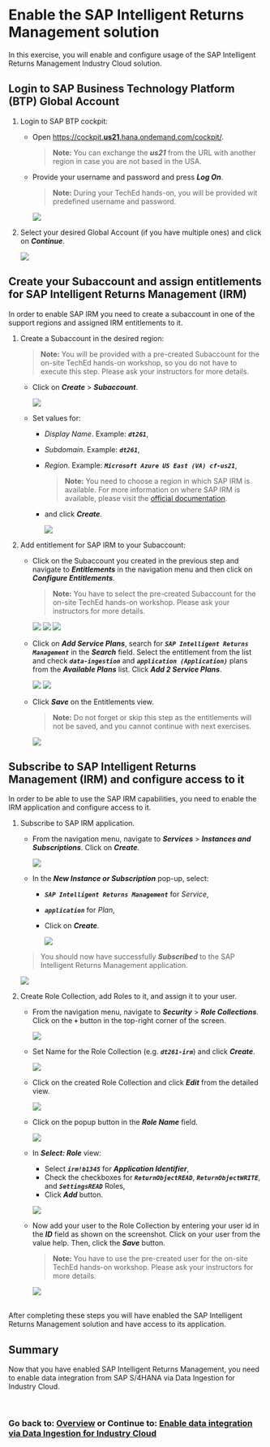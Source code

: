 # Enable the SAP Intelligent Returns Management solution

In this exercise, you will enable and configure usage of the SAP Intelligent Returns Management Industry Cloud solution.

## Login to SAP Business Technology Platform (BTP) Global Account

1. Login to SAP BTP cockpit:
   - Open [https://cockpit.**us21**.hana.ondemand.com/cockpit/](https://cockpit.us21.hana.ondemand.com/cockpit/#).

      > **Note:** You can exchange the ***us21*** from the URL with another region in case you are not based in the USA.

   - Provide your username and password and press ***Log On***.
      
      > **Note:** During your TechEd hands-on, you will be provided wit predefined username and password.

      ![](/exercises/ex0/images/1.png)

2. Select your desired Global Account (if you have multiple ones) and click on ***Continue***.

    ![](/exercises/ex0/images/2.png) <br>

## Create your Subaccount and assign entitlements for SAP Intelligent Returns Management (IRM)

In order to enable SAP IRM you need to create a subaccount in one of the support regions and assigned IRM entitlements to it.

1. Create a Subaccount in the desired region:
    > **Note:** You will be provided with a pre-created Subaccount for the on-site TechEd hands-on workshop, so you do not have to execute this step. Please ask your instructors for more details.

    - Click on **_Create_** > ***Subaccount***.

      ![](/exercises/ex0/images/3.png)
   
    - Set values for:
      - *Display Name*. Example: ***`dt261`***,
      - *Subdomain*. Example: ***`dt261`***, 
      - *Region*. Example: ***`Microsoft Azure US East (VA) cf-us21`***, 

        > **Note:** You need to choose a region in which SAP IRM is available. For more information on where SAP IRM is available, please visit the [official documentation](https://help.sap.com/docs/returns?locale=en-US).
     
      - and click ***Create***.

        ![](/exercises/ex0/images/4.png)


2. Add entitlement for SAP IRM to your Subaccount:

   - Click on the Subaccount you created in the previous step and navigate to ***Entitlements*** in the navigation menu and then click on ***Configure Entitlements***.
      > **Note:** You have to select the pre-created Subaccount for the on-site TechEd hands-on workshop. Please ask your instructors for more details.
      
      ![](/exercises/ex0/images/5.png)
      ![](/exercises/ex0/images/6.png)
      ![](/exercises/ex0/images/7.png)

   - Click on ***Add Service Plans***, search for ***`SAP Intelligent Returns Management`*** in the ***Search*** field. Select the entitlement from the list and check ***`data-ingestion`*** and ***`application (Application)`*** plans from the ***Available Plans*** list. Click ***Add 2 Service Plans***.
      
      ![](/exercises/ex0/images/8.png)
      ![](/exercises/ex0/images/9.png)

   - Click ***Save*** on the Entitlements view.
      > **Note:** Do not forget or skip this step as the entitlements will not be saved, and you cannot continue with next exercises. 
      
      ![](/exercises/ex0/images/10.png)

## Subscribe to SAP Intelligent Returns Management (IRM) and configure access to it

In order to be able to use the SAP IRM capabilities, you need to enable the IRM application and configure access to it.

1. Subscribe to SAP IRM application.

   - From the navigation menu, navigate to ***Services*** > ***Instances and Subscriptions***. Click on ***Create***.

      ![](/exercises/ex0/images/11.png)

   - In the ***New Instance or Subscription*** pop-up, select:
     - ***`SAP Intelligent Returns Management`*** for *Service*,
     - ***`application`*** for *Plan*,
     - Click on ***Create***.

        ![](/exercises/ex0/images/12.png)

   > You should now have successfully ***Subscribed*** to the SAP Intelligent Returns Management application.

      ![](/exercises/ex0/images/12-1.png)


2. Create Role Collection, add Roles to it, and assign it to your user.
   - From the navigation menu, navigate to ***Security*** > ***Role Collections***. Click on the ***`+`*** button in the top-right corner of the screen.

      ![](/exercises/ex0/images/13.png)
  
   - Set Name for the Role Collection (e.g. ***`dt261-irm`***) and click ***Create***.

      ![](/exercises/ex0/images/14.png)
   
   - Click on the created Role Collection and click ***Edit*** from the detailed view.

      ![](/exercises/ex0/images/15.png)

   - Click on the popup button in the ***Role Name*** field.

      ![](/exercises/ex0/images/16.png)

   - In ***Select: Role*** view:
     - Select ***`irm!b1345`*** for ***Application Identifier***, 
     - Check the checkboxes for ***`ReturnObjectREAD`***, ***`ReturnObjectWRITE`***, and ***`SettingsREAD`*** Roles,
     - Click ***Add*** button.

      ![](/exercises/ex0/images/17.png)
   
   - Now add your user to the Role Collection by entering your user id in the ***ID*** field as shown on the screenshot. Click on your user from the value help. Then, click the ***Save*** button.

      > **Note:** You have to use the pre-created user for the on-site TechEd hands-on workshop. Please ask your instructors for more details.  

      ![](/exercises/ex0/images/18.png)

<br>After completing these steps you will have enabled the SAP Intelligent Returns Management solution and have access to its application.

[//]: # (Is Summary a good title or should it be "Next Steps")
## Summary

Now that you have enabled SAP Intelligent Returns Management, you need to enable data integration from SAP S/4HANA via Data Ingestion for Industry Cloud.

<br>

### Go back to: [**Overview**](../../README.md) or Continue to: [**Enable data integration via Data Ingestion for Industry Cloud**](../ex1/README.md)
